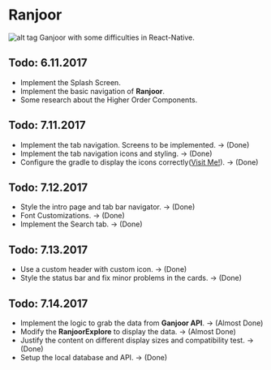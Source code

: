 # Ranjoor
![alt tag](http://uupload.ir/files/azb_ranjoor.png)
Ganjoor with some difficulties in React-Native.

## Todo: 6.11.2017 
* Implement the Splash Screen.
* Implement the basic navigation of **Ranjoor**.
* Some research about the Higher Order Components.

## Todo: 7.11.2017
* Implement the tab navigation. Screens to be implemented. -> (Done)
* Implement the tab navigation icons and styling. -> (Done)
* Configure the gradle to display the icons correctly([Visit Me!](https://github.com/MorphLab/react-native-vector-icons#option-with-gradle-recommended)). -> (Done)

## Todo: 7.12.2017
* Style the intro page and tab bar navigator. -> (Done)
* Font Customizations. -> (Done)
* Implement the Search tab. -> (Done)

## Todo: 7.13.2017
* Use a custom header with custom icon. -> (Done)
* Style the status bar and fix minor problems in the cards. -> (Done)

## Todo: 7.14.2017
* Implement the logic to grab the data from **Ganjoor API**. -> (Almost Done)
* Modify the **RanjoorExplore** to display the data. -> (Almost Done)
* Justify the content on different display sizes and compatibility test. -> (Done)
* Setup the local database and API. -> (Done)